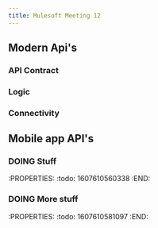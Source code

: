 ```yaml
---
title: Mulesoft Meeting 12
---
```


## Modern Api's 
### API Contract
### Logic
### Connectivity
## Mobile app API's
### DOING Stuff
:PROPERTIES:
:todo: 1607610560338
:END:
### DOING More stuff
:PROPERTIES:
:todo: 1607610581097
:END:
###

